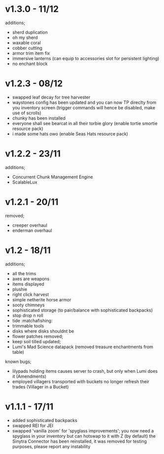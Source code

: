 # v1.3.0 - 11/12
additions;
- sherd duplication
- oh my sherd
- waxable coral
- cobber cutting
- armor trim item fix
- immersive lanterns (can equip to accessories slot for persistent lighting)
- no enchant block

# v1.2.3 - 08/12
- swapped leaf decay for tree harvester
- waystones config has been updated and you can now TP direclty from you inventory screen (trigger commands will hence be disabled, make use of scrolls)
- chunky has been installed 
- everyone shall see bearcat in all their torbie glory (enable tortie smortie resource pack)
- i made some hats owo (enable Seas Hats resource pack)

# v1.2.2 - 23/11
additions; 
- Concurrent Chunk Management Engine
- ScalableLux

# v1.2.1 - 20/11
removed;
- creeper overhaul 
- enderman overhaul

# v1.2 - 18/11
additions;
- all the trims
- axes are weapons
- items displayed 
- plushie
- right click harvest
- simple netherite horse armor
- sooty chimneys
- sophisticated storage (to pair/balance with sophisticated backpacks)
- stop drop n roll
- tide :matchafishing: 
- trimmable tools
- disks where disks shouldnt be
- flower patches
removed;
- keep soil tilled 
updated;
- Lumi's Mad Science datapack (removed treasure enchantments from table)

known bugs;
- lilypads holding items causes server to crash, but only when Lumi does it (Amendments)
- employed villagers transported with buckets no longer refresh their trades (Villager in a Bucket)

# v1.1.1 - 17/11
- added sophisticated backpacks
- swapped REI for JEI
- swapped 'vanilla zoom' for 'spyglass improvements'; you now need a spyglass in your inventory but can hotswap to it with Z (by default)
the Sinytra Connector has been reinstalled, it was removed for testing purposes, please report any instability
